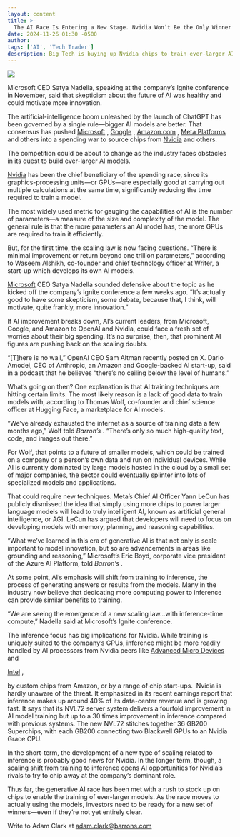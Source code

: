 ```yaml
---
layout: content
title: >-
  The AI Race Is Entering a New Stage. Nvidia Won’t Be the Only Winner This Time.
date: 2024-11-26 01:30 -0500
author: 
tags: ['AI', 'Tech Trader']
description: Big Tech is buying up Nvidia chips to train ever-larger AI models. As technology evolves, the spoils may spread to AMD, Intel, and start-ups.
---
```





 


 





![](https://images.barrons.com/im-15321008?width=548&height=365)


Microsoft CEO Satya Nadella, speaking at the company’s Ignite conference in November, said that skepticism about the future of AI was healthy and could motivate more innovation.











The artificial-intelligence boom unleashed by the launch of ChatGPT has been governed by a single rule—bigger AI models are better. That consensus has pushed
[Microsoft](https://www.barrons.com/market-data/stocks/MSFT)
,
[Google](https://www.barrons.com/market-data/stocks/GOOGL)
,
[Amazon.com](https://www.barrons.com/market-data/stocks/AMZN)
,
[Meta Platforms](https://www.barrons.com/market-data/stocks/META)
and others into a spending war to source chips from
[Nvidia](https://www.barrons.com/market-data/stocks/NVDA)
and others.


The competition could be about to change as the industry faces obstacles in its quest to build ever-larger AI models. 


 
[Nvidia](https://www.barrons.com/market-data/stocks/NVDA)
has been the chief beneficiary of the spending race, since its graphics-processing units—or GPUs—are especially good at carrying out multiple calculations at the same time, significantly reducing the time required to train a model.


The most widely used metric for gauging the capabilities of AI is the number of parameters—a measure of the size and complexity of the model. The general rule is that the more parameters an AI model has, the more GPUs are required to train it efficiently.


But, for the first time, the scaling law is now facing questions. “There is minimal improvement or return beyond one trillion parameters,” according to Waseem Alshikh, co-founder and chief technology officer at Writer, a start-up which develops its own AI models. 



[Microsoft](https://www.barrons.com/market-data/stocks/MSFT)
CEO Satya Nadella sounded defensive about the topic as he kicked off the company’s Ignite conference a few weeks ago. “It’s actually good to have some skepticism, some debate, because that, I think, will motivate, quite frankly, more innovation.”


If AI improvement breaks down, AI’s current leaders, from Microsoft, Google, and Amazon to OpenAI and Nvidia, could face a fresh set of worries about their big spending. It’s no surprise, then, that prominent AI figures are pushing back on the scaling doubts. 


“[T]here is no wall,” OpenAI CEO Sam Altman recently posted on X. Dario Amodei, CEO of Anthropic, an Amazon and Google-backed AI start-up, said in a podcast that he believes “there’s no ceiling below the level of humans.” 


What’s going on then? One explanation is that AI training techniques are hitting certain limits. The most likely reason is a lack of good data to train models with, according to Thomas Wolf, co-founder and chief science officer at Hugging Face, a marketplace for AI models. 


“We’ve already exhausted the internet as a source of training data a few months ago,” Wolf told
*Barron’s*
. “There’s only so much high-quality text, code, and images out there.”


For Wolf, that points to a future of smaller models, which could be trained on a company or a person’s own data and run on individual devices. While AI is currently dominated by large models hosted in the cloud by a small set of major companies, the sector could eventually splinter into lots of specialized models and applications. 


That could require new techniques. Meta’s Chief AI Officer Yann LeCun has publicly dismissed the idea that simply using more chips to power larger language models will lead to truly intelligent AI, known as artificial general intelligence, or AGI. LeCun has argued that developers will need to focus on developing models with memory, planning, and reasoning capabilities. 


“What we’ve learned in this era of generative AI is that not only is scale important to model innovation, but so are advancements in areas like grounding and reasoning,” Microsoft’s Eric Boyd, corporate vice president of the Azure AI Platform, told
*Barron’s*
.


At some point, AI’s emphasis will shift from training to inference, the process of generating answers or results from the models. Many in the industry now believe that dedicating more computing power to inference can provide similar benefits to training.


“We are seeing the emergence of a new scaling law…with inference-time compute,” Nadella said at Microsoft’s Ignite conference. 


The inference focus has big implications for Nvidia. While training is uniquely suited to the company’s GPUs, inference might be more readily handled by AI processors from Nvidia peers like
[Advanced Micro Devices](https://www.barrons.com/market-data/stocks/AMD)
and


[Intel](https://www.barrons.com/market-data/stocks/INTC)
,

 by custom chips from Amazon, or by a range of chip start-ups. 
Nvidia is hardly unaware of the threat. It emphasized in its recent earnings report that inference makes up around 40% of its data-center revenue and is growing fast. It says that its NVL72 server system delivers a fourfold improvement in AI model training but up to a 30 times improvement in inference compared with previous systems. The new NVL72 stitches together 36 GB200 Superchips, with each GB200 connecting two Blackwell GPUs to an Nvidia Grace CPU.  


In the short-term, the development of a new type of scaling related to inference is probably good news for Nvidia. In the longer term, though, a scaling shift from training to inference opens AI opportunities for Nvidia’s rivals to try to chip away at the company’s dominant role. 


Thus far, the generative AI race has been met with a rush to stock up on chips to enable the training of ever-larger models. As the race moves to actually using the models, investors need to be ready for a new set of winners—even if they’re not yet entirely clear. 


Write to Adam Clark at
[adam.clark@barrons.com](mailto:adam.clark@barrons.com)









